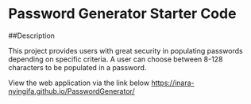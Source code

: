 # Password Generator Starter Code

##Description

This project provides users with great security in populating passwords depending on specific criteria. A user can choose between 8-128 characters to be populated in a password.

View the web application via the link below
https://inara-nyingifa.github.io/PasswordGenerator/